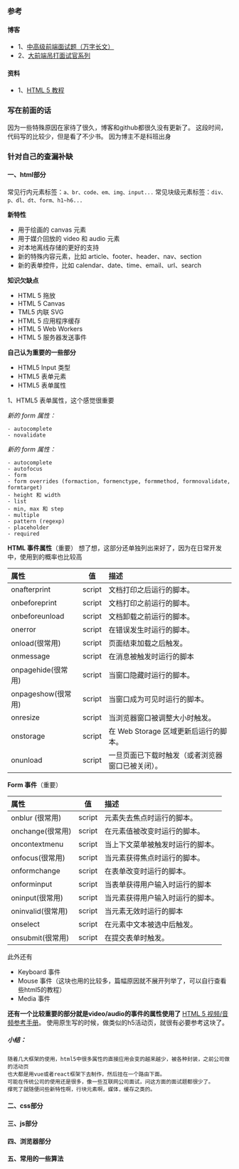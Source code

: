 
### 参考
 #### 博客
- 1、[中高级前端面试题（万字长文）](https://juejin.im/post/5e4c0b856fb9a07ccb7e8eca)
- 2、[大前端吊打面试官系列](https://juejin.im/post/5e4943d0f265da57537eaba9)
 #### 资料
- 1、[HTML 5 教程](https://www.w3school.com.cn/html5/index.asp)


### 写在前面的话

  因为一些特殊原因在家待了很久，博客和github都很久没有更新了。
  这段时间，代码写的比较少，但是看了不少书。
  因为博主不是科班出身
### 针对自己的查漏补缺

#### 一、html部分

常见行内元素标签：<code>a、br、code、em、img、input...</code>
常见块级元素标签：<code>div、p、dl、dt、form、h1~h6...</code>

**新特性**
- 用于绘画的 canvas 元素
- 用于媒介回放的 video 和 audio 元素
- 对本地离线存储的更好的支持
- 新的特殊内容元素，比如 article、footer、header、nav、section
- 新的表单控件，比如 calendar、date、time、email、url、search

**知识欠缺点**
 - HTML 5 拖放
 - HTML 5 Canvas
 - TML5 内联 SVG
 - HTML 5 应用程序缓存
 - HTML 5 Web Workers
- HTML 5 服务器发送事件
  
**自己认为重要的一些部分**

- HTML5 Input 类型
- HTML5 表单元素
- HTML5 表单属性

1、HTML5 表单属性，这个感觉很重要

*新的 form 属性：*

    - autocomplete
    - novalidate
  
*新的 form 属性：*

    - autocomplete
    - autofocus
    - form
    - form overrides (formaction, formenctype, formmethod, formnovalidate, formtarget)
    - height 和 width
    - list
    - min, max 和 step
    - multiple
    - pattern (regexp)
    - placeholder
    - required
  
**HTML 事件属性**（重要）
想了想，这部分还单独列出来好了，因为在日常开发中，使用到的概率也比较高

| 属性 | 值 | 描述 |
| :-----| :----: | :---- |
| onafterprint | script | 文档打印之后运行的脚本。 |
| onbeforeprint | script | 文档打印之前运行的脚本。 |
| onbeforeunload | script | 文档卸载之前运行的脚本。 |
| onerror | script | 在错误发生时运行的脚本。 |
| onload(很常用) | script | 页面结束加载之后触发。 |
| onmessage | script | 在消息被触发时运行的脚本 |
| onpagehide(很常用)  | script | 当窗口隐藏时运行的脚本。 |
| onpageshow(很常用)  | script | 当窗口成为可见时运行的脚本。 |
| onresize | script | 当浏览器窗口被调整大小时触发。 |
| onstorage | script | 在 Web Storage 区域更新后运行的脚本。 |
| onunload | script | 一旦页面已下载时触发（或者浏览器窗口已被关闭）。 |

**Form 事件**（重要）

| 属性 | 值 | 描述 |
| :-----| :----: | :---- |
| onblur (很常用) | script | 元素失去焦点时运行的脚本。 |
| onchange(很常用)  | script | 在元素值被改变时运行的脚本。 |
| oncontextmenu | script | 	当上下文菜单被触发时运行的脚本。 |
| onfocus(很常用)  | script | 当元素获得焦点时运行的脚本。 |
| onformchange | script | 在表单改变时运行的脚本。 |
| onforminput | script | 当表单获得用户输入时运行的脚本 |
| oninput(很常用)  | script | 当元素获得用户输入时运行的脚本。 |
| oninvalid(很常用)  | script | 当元素无效时运行的脚本 |
| onselect | script | 在元素中文本被选中后触发。 |
| onsubmit(很常用)  | script | 在提交表单时触发。 |

此外还有

- Keyboard 事件
- Mouse 事件（这块也用的比较多，篇幅原因就不展开列举了，可以自行查看些html5的教程）
- Media 事件

**还有一个比较重要的部分就是video/audio的事件的属性使用了**
[HTML 5 视频/音频参考手册](https://www.w3school.com.cn/tags/html_ref_audio_video_dom.asp)。
使用原生写的时候，做类似的h5活动页，就很有必要参考这块了。

##### *小结：*
    随着几大框架的使用，html5中很多属性的直接应用会变的越来越少，被各种封装，之前公司做的活动页
    也大都是用vue或者react框架下去制作，然后挂在一个路由下面。
    可能在传统公司的使用还是很多，像一些互联网公司面试，问这方面的面试题都很少了。
    撑死了就随便问些新特性啊，行块元素啊，媒体，缓存之类的。
#### 二、css部分

#### 三、js部分

#### 四、浏览器部分


#### 五、常用的一些算法